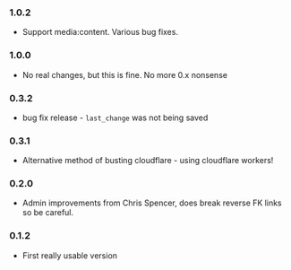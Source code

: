 ### 1.0.2
- Support media:content.  Various bug fixes.

### 1.0.0
- No real changes, but this is fine.  No more 0.x nonsense

### 0.3.2
- bug fix release - `last_change` was not being saved

### 0.3.1
- Alternative method of busting cloudflare - using cloudflare workers!

### 0.2.0
- Admin improvements from Chris Spencer, does break reverse FK links so be careful.

### 0.1.2
- First really usable version